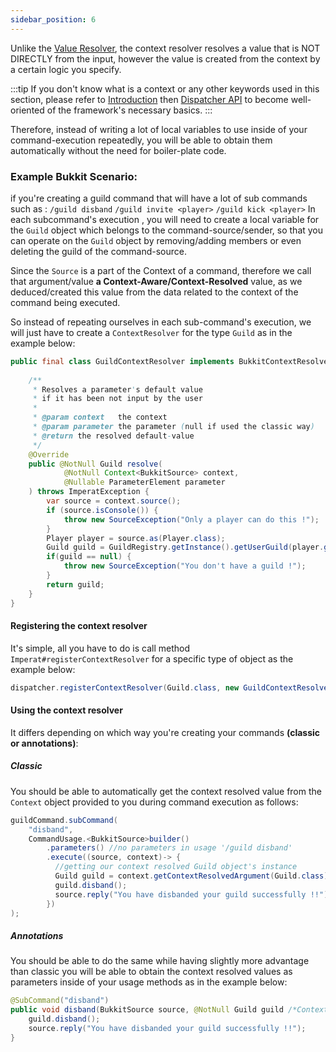 ```yaml
---
sidebar_position: 6
---
```

Unlike the [Value Resolver](Value%20Resolver.md), the context resolver resolves a value that is NOT DIRECTLY from the input, however the value is created from the context by a certain logic you specify.

:::tip
If you don't know what is a context or any other keywords used in this section, 
please refer to [Introduction](Introduction.md) then [Dispatcher API](Dispatcher%20API.md) to become well-oriented of the framework's necessary basics.
:::

Therefore, instead of writing a lot of local variables to use inside of your command-execution repeatedly, you will be able to obtain them automatically without the need for boiler-plate code. 
### Example Bukkit Scenario: 

if you're creating a guild command that will have a lot of sub commands such as :
`/guild disband`
`/guild invite <player>`
`/guild kick <player>`
In each subcommand's execution , you will need to create a local variable for the `Guild` object
which belongs to the command-source/sender, so that you can operate on the `Guild` object by
removing/adding members or even deleting the guild of the command-source.

Since the `Source` is a part of the Context of a command, therefore we call that argument/value **a Context-Aware/Context-Resolved** value, as we deduced/created this value from the data related to the context of the command being executed.

So instead of repeating ourselves in each sub-command's execution, we will just have to create a `ContextResolver` for the type `Guild` as in the example below:

```java
public final class GuildContextResolver implements BukkitContextResolver<Guild> {
    
    /**
     * Resolves a parameter's default value
     * if it has been not input by the user
     *
     * @param context   the context
     * @param parameter the parameter (null if used the classic way)
     * @return the resolved default-value
     */
    @Override
    public @NotNull Guild resolve(
            @NotNull Context<BukkitSource> context,
            @Nullable ParameterElement parameter
    ) throws ImperatException {
        var source = context.source();
        if (source.isConsole()) {
            throw new SourceException("Only a player can do this !");
        }
        Player player = source.as(Player.class);
        Guild guild = GuildRegistry.getInstance().getUserGuild(player.getUniqueId());
        if(guild == null) {
            throw new SourceException("You don't have a guild !");
        }
        return guild;
    }
}
```

#### Registering the context resolver

It's simple, all you have to do is call method `Imperat#registerContextResolver`
for a specific type of object as the example below: 

```java
dispatcher.registerContextResolver(Guild.class, new GuildContextResolver());
```

#### Using the context resolver

It differs depending on which way you're creating your commands **(classic or annotations)**:
##### Classic
You should be able to automatically get the context resolved value from the `Context` object provided to you during command execution as follows:

```java
guildCommand.subCommand(
	"disband", 
	CommandUsage.<BukkitSource>builder()  
		.parameters() //no parameters in usage '/guild disband'  
		.execute((source, context)-> {  
		  //getting our context resolved Guild object's instance  
		  Guild guild = context.getContextResolvedArgument(Guild.class);  
		  guild.disband();  
		  source.reply("You have disbanded your guild successfully !!");  
		})
);
```

##### Annotations
You should be able to do the same while having slightly more advantage than classic
you will be able to obtain the context resolved values as parameters inside of  your usage methods
as in the example below: 

```java
@SubCommand("disband")  
public void disband(BukkitSource source, @NotNull Guild guild /*Context resolved*/) {  
	guild.disband();  
	source.reply("You have disbanded your guild successfully !!");  
}
```
